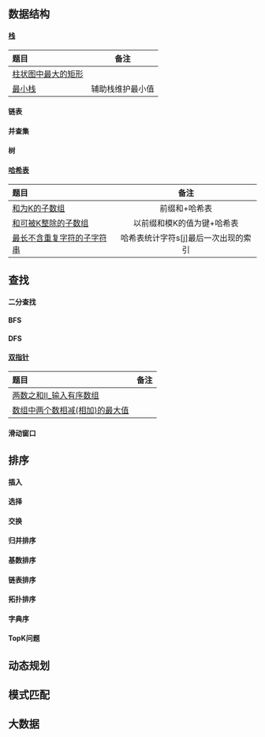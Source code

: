## 数据结构
#### [栈](栈)
题目|备注
:---|:---:|
[柱状图中最大的矩形](栈/084_柱状图中最大的矩形.py)|
[最小栈](栈/155_最小栈.py)|辅助栈维护最小值
#### 链表
#### 并查集
#### 树
#### [哈希表](哈希表)
题目|备注
:---|:---:|
[和为K的子数组](哈希表/560_和为K的子数组.py)|前缀和+哈希表
[和可被K整除的子数组](哈希表/974_和可被K整除的子数组.py)|以前缀和模K的值为键+哈希表
[最长不含重复字符的子字符串](哈希表/面试题48_最长不含重复字符的子字符串.py)|哈希表统计字符s[j]最后一次出现的索引

## 查找
#### 二分查找
#### BFS
#### DFS
#### [双指针](双指针)
题目|备注
:---|:---:|
[两数之和II_输入有序数组](双指针/167_两数之和II_输入有序数组.py)|
[数组中两个数相减(相加)的最大值](双指针/数组中两个数相减(相加)的最大值.py)|
#### 滑动窗口

## 排序
#### 插入
#### 选择
#### 交换
#### 归并排序
#### 基数排序
#### 链表排序
#### 拓扑排序
#### 字典序
#### TopK问题

## 动态规划
## 模式匹配
## 大数据